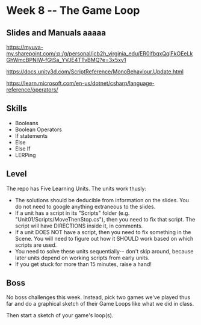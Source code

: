 # Week 8 -- The Game Loop

## Slides and Manuals aaaaa

https://myuva-my.sharepoint.com/:p:/g/personal/jcb2h_virginia_edu/ER0ifbqxQqlFkOEeLkGhWmcBPNIW-fGtSa_YVJE4TTvBMQ?e=3x5xv1

https://docs.unity3d.com/ScriptReference/MonoBehaviour.Update.html

https://learn.microsoft.com/en-us/dotnet/csharp/language-reference/operators/

## Skills

* Booleans
* Boolean Operators
* If statements
* Else
* Else If
* LERPing

## Level

The repo has Five Learning Units. The units work thusly:

* The solutions should be deducible from information on the slides. You do not need to google anything extraneous to the slides.
* If a unit has a script in its "Scripts" folder (e.g. "Unit01/Scripts/MoveThenStop.cs"), then you need to fix that script. The script will have DIRECTIONS inside it, in comments.
* If a unit DOES NOT have a script, then you need to fix something in the Scene. You will need to figure out how it SHOULD work based on which scripts are used.
* You need to solve these units sequentially-- don't skip around, because later units depend on working scripts from early units.
* If you get stuck for more than 15 minutes, raise a hand!

## Boss

No boss challenges this week. Instead, pick two games we've played thus far and do a graphical sketch of their Game Loops like what we did in class.

Then start a sketch of your game's loop(s).
